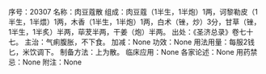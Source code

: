 序号：20307
名称：肉豆蔻散
组成：肉豆蔻（1半生，1半炮）1两，诃黎勒皮（1半生，1半煨）1两，木香（1半生，1半炮）1两，白术（锉，炒）3分，甘草（锉，1半生，1半炙）半两，荜茇半两，干姜（炮）半两。
出处：《圣济总录》卷七十七。
主治：气痢腹胀，不下食。
加减：None
功效：None
用法用量：每服2钱匕，米饮调下。
制备方法：上为散。
临床应用：None
各家论述：None
用药禁忌：None
附注：None
